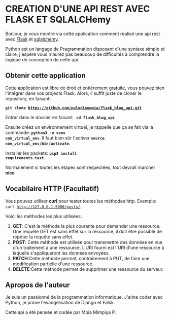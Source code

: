 # CREATION D'UNE API REST AVEC FLASK ET SQLALCHemy

Bonjour, je vous montre via cette application comment realisé une api rest avec [Flask](https://flask.palletsprojects.com) et [sqlalchemy](https://docs.sqlalchemy.org). 

Python est un langage de Pragrammation disposant d'une syntaxe simple et claire, j'espère vous n'aurez pas beaucoup de difficultés à comprendre la logique de conception de cette api.

## Obtenir cette application


Cette application est libre de droit et entièrement gratuite, vous pouvez bien l'intégrer dans vos projects Flask.
Alors, il suffit juste de cloner le repository, en faisant:

**<code>git clone https://github.com/puludisumpia/flask_blog_api.git</code>**

Entrer dans le dossier en faisant **<code> cd flask_blog_api </code>**

Ensuite créez un environnement virtuel, je rappelle que ça se fait via la commande: **<code>python3 -m venv nom_virtual_env</code>**. Il faut bien sûr l'activer **<code>source nom_virtual_env/bin/activate</code>**.

Installer les packets: **<code>pip3 install requirements.text</code>**

Normalement si toutes les étapes sont respectées, tout devrait marcher  **nice**

## Vocabilaire HTTP (Facultatif)

Vous pouvez utiliser **curl** pour tester toutes les méthodes http.
Exemple: <code>curl http://127.0.0.1:5000/posts/</code>.

Voici les méthodes les plus utilisées:
1. **GET**: C'est la méthode la plus courante pour demander une ressource. Une requête GET est sans effet sur la ressource, il doit être possible de répéter la requête sans effet.
2. **POST**: Cette méthode est utilisée pour transmettre des données en vue d'un traitement à une ressource. L'URI fourni est l'URI d'une ressource à laquelle s'appliqueront les données envoyées.
3. **PATCH**:Cette méthode permet, contrairement à PUT, de faire une modification partielle d'une ressource.
4. **DELETE**:Cette méthode permet de supprimer une ressource du serveur.


## Apropos de l'auteur

Je suis un passionné de la programmation informatique. J'aime coder avec Python, je prône l'évangélisation de Django et Falsk. 

Cette api a été pensée et codée par Mpia Mimpiya P.



